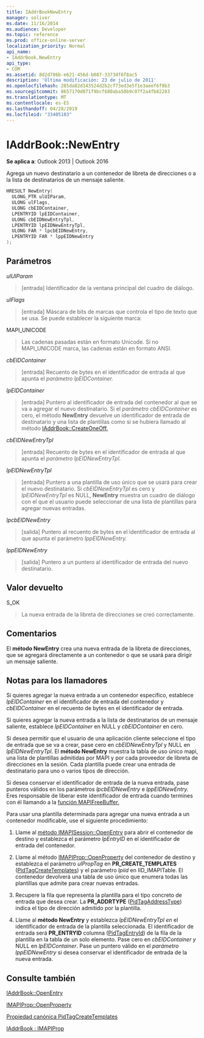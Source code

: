 ```yaml
---
title: IAddrBookNewEntry
manager: soliver
ms.date: 11/16/2014
ms.audience: Developer
ms.topic: reference
ms.prod: office-online-server
localization_priority: Normal
api_name:
- IAddrBook.NewEntry
api_type:
- COM
ms.assetid: 8d2d786b-e621-456d-b087-3373df6f8ac5
description: 'Última modificación: 23 de julio de 2011'
ms.openlocfilehash: 285da82d143524d2b2cf73ed3e5f1e3aeef6f9b3
ms.sourcegitcommit: 8657170d071f9bcf680aba50b9c07f2a4fb82283
ms.translationtype: MT
ms.contentlocale: es-ES
ms.lasthandoff: 04/28/2019
ms.locfileid: "33405103"
---
```

# <a name="iaddrbooknewentry"></a>IAddrBook::NewEntry

  
  
**Se aplica a**: Outlook 2013 | Outlook 2016 
  
Agrega un nuevo destinatario a un contenedor de libreta de direcciones o a la lista de destinatarios de un mensaje saliente.
  
```cpp
HRESULT NewEntry(
  ULONG_PTR ulUIParam,
  ULONG ulFlags,
  ULONG cbEIDContainer,
  LPENTRYID lpEIDContainer,
  ULONG cbEIDNewEntryTpl,
  LPENTRYID lpEIDNewEntryTpl,
  ULONG FAR * lpcbEIDNewEntry,
  LPENTRYID FAR * lppEIDNewEntry
);
```

## <a name="parameters"></a>Parámetros

 _ulUIParam_
  
> [entrada] Identificador de la ventana principal del cuadro de diálogo.
    
 _ulFlags_
  
> [entrada] Máscara de bits de marcas que controla el tipo de texto que se usa. Se puede establecer la siguiente marca:
    
MAPI_UNICODE 
  
> Las cadenas pasadas están en formato Unicode. Si no MAPI_UNICODE marca, las cadenas están en formato ANSI.
    
 _cbEIDContainer_
  
> [entrada] Recuento de bytes en el identificador de entrada al que apunta el _parámetro lpEIDContainer._ 
    
 _lpEIDContainer_
  
> [entrada] Puntero al identificador de entrada del contenedor al que se va a agregar el nuevo destinatario. Si el _parámetro cbEIDContainer_ es cero, el método **NewEntry** devuelve un identificador de entrada de destinatario y una lista de plantillas como si se hubiera llamado al método [IAddrBook::CreateOneOff.](iaddrbook-createoneoff.md) 
    
 _cbEIDNewEntryTpl_
  
> [entrada] Recuento de bytes en el identificador de entrada al que apunta el _parámetro lpEIDNewEntryTpl._ 
    
 _lpEIDNewEntryTpl_
  
> [entrada] Puntero a una plantilla de uso único que se usará para crear el nuevo destinatario. Si  _cbEIDNewEntryTpl_ es cero y  _lpEIDNewEntryTpl_ es NULL, **NewEntry** muestra un cuadro de diálogo con el que el usuario puede seleccionar de una lista de plantillas para agregar nuevas entradas. 
    
 _lpcbEIDNewEntry_
  
> [salida] Puntero al recuento de bytes en el identificador de entrada al que apunta el parámetro _lppEIDNewEntry._ 
    
 _lppEIDNewEntry_
  
> [salida] Puntero a un puntero al identificador de entrada del nuevo destinatario.
    
## <a name="return-value"></a>Valor devuelto

S_OK 
  
> La nueva entrada de la libreta de direcciones se creó correctamente.
    
## <a name="remarks"></a>Comentarios

El **método NewEntry** crea una nueva entrada de la libreta de direcciones, que se agregará directamente a un contenedor o que se usará para dirigir un mensaje saliente. 
  
## <a name="notes-to-callers"></a>Notas para los llamadores

Si quieres agregar la nueva entrada a un contenedor específico, establece  _lpEIDContainer_ en el identificador de entrada del contenedor y  _cbEIDContainer_ en el recuento de bytes en el identificador de entrada. 
  
Si quieres agregar la nueva entrada a la lista de destinatarios de un mensaje saliente, establece  _lpEIDContainer_ en NULL y  _cbEIDContainer_ en cero. 
  
Si desea permitir que el usuario de una aplicación cliente seleccione el tipo de entrada que se va a crear, pase cero en  _cbEIDNewEntryTpl_ y NULL en  _lpEIDNewEntryTpl_. El **método NewEntry** muestra la tabla de uso único mapi, una lista de plantillas admitidas por MAPI y por cada proveedor de libreta de direcciones en la sesión. Cada plantilla puede crear una entrada de destinatario para uno o varios tipos de dirección. 
  
Si desea conservar el identificador de entrada de la nueva entrada, pase punteros válidos en los parámetros _lpcbEIDNewEntry_ e _lppEIDNewEntry._ Eres responsable de liberar este identificador de entrada cuando termines con él llamando a la [función MAPIFreeBuffer.](mapifreebuffer.md) 
  
Para usar una plantilla determinada para agregar una nueva entrada a un contenedor modificable, use el siguiente procedimiento:
  
1. Llame al [método IMAPISession::OpenEntry](imapisession-openentry.md) para abrir el contenedor de destino y establezca el parámetro  _lpEntryID_ en el identificador de entrada del contenedor. 
    
2. Llame al método [IMAPIProp::OpenProperty](imapiprop-openproperty.md) del contenedor de destino y establezca el parámetro  _ulPropTag_ en **PR_CREATE_TEMPLATES** ([PidTagCreateTemplates](pidtagcreatetemplates-canonical-property.md)) y el parámetro  _lpiid_ en IID_IMAPITable. El contenedor devolverá una tabla de uso único que enumera todas las plantillas que admite para crear nuevas entradas. 
    
3. Recupere la fila que representa la plantilla para el tipo concreto de entrada que desea crear. La **PR_ADDRTYPE** ([PidTagAddressType](pidtagaddresstype-canonical-property.md)) indica el tipo de dirección admitido por la plantilla.
    
4. Llame al **método NewEntry** y establezca  _lpEIDNewEntryTpl en_ el identificador de entrada de la plantilla seleccionada. El identificador de entrada será **PR_ENTRYID** columna ([PidTagEntryId](pidtagentryid-canonical-property.md)) de la fila de la plantilla en la tabla de un solo elemento. Pase cero en  _cbEIDContainer y_ NULL en  _lpEIDContainer_. Pase un puntero válido en el  _parámetro lppEIDNewEntry_ si desea conservar el identificador de entrada de la nueva entrada. 
    
## <a name="see-also"></a>Consulte también



[IAddrBook::OpenEntry](iaddrbook-openentry.md)
  
[IMAPIProp::OpenProperty](imapiprop-openproperty.md)
  
[Propiedad canónica PidTagCreateTemplates](pidtagcreatetemplates-canonical-property.md)
  
[IAddrBook : IMAPIProp](iaddrbookimapiprop.md)

